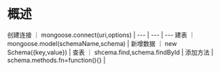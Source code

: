 
# 概述
 创建连接 ｜ mongoose.connect(uri,options) | 
 --- | --- | ---
 建表 ｜ mongoose.model(schemaName,schema) |
 新增数据 ｜ new Schema({key,value}) |
 查表 ｜ shcema.find,schema.findById |
 添加方法 | schema.methods.fn=function(){} |

